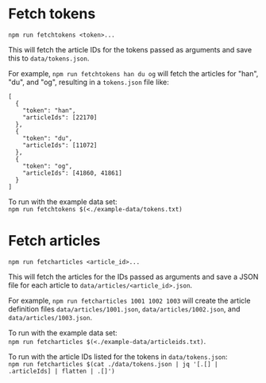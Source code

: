 # Fetch tokens

`npm run fetchtokens <token>...`

This will fetch the article IDs for the tokens passed as arguments and save this to `data/tokens.json`.

For example, `npm run fetchtokens han du og` will fetch the articles for "han", "du", and "og", resulting in a `tokens.json` file like:

```
[
  {
    "token": "han",
    "articleIds": [22170]
  },
  {
    "token": "du",
    "articleIds": [11072]
  },
  {
    "token": "og",
    "articleIds": [41860, 41861]
  }
]
```

To run with the example data set:  
`npm run fetchtokens $(<./example-data/tokens.txt)`

# Fetch articles

`npm run fetcharticles <article_id>...`

This will fetch the articles for the IDs passed as arguments and save a JSON file for each article to `data/articles/<article_id>.json`.

For example, `npm run fetcharticles 1001 1002 1003` will create the article definition files `data/articles/1001.json`, `data/articles/1002.json`, and `data/articles/1003.json`.

To run with the example data set:  
`npm run fetcharticles $(<./example-data/articleids.txt)`.

To run with the article IDs listed for the tokens in `data/tokens.json`:  
`npm run fetcharticles $(cat ./data/tokens.json | jq '[.[] | .articleIds] | flatten | .[]')`
